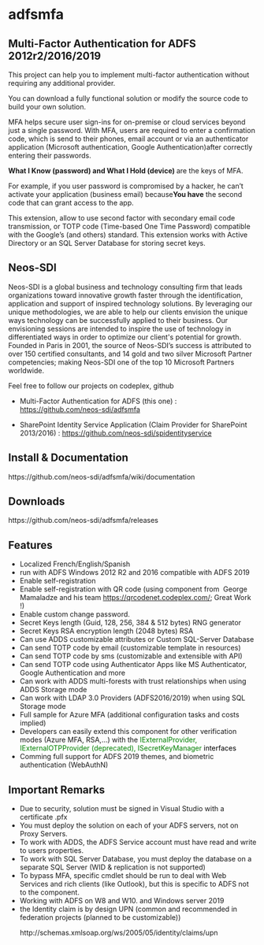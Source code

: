 # adfsmfa
<h2><strong>Multi-Factor Authentication for ADFS 2012r2/2016/2019</strong></h2>
<p>This project can help you to implement multi-factor authentication without requiring any additional provider.</p>
<p>You can download a fully functional solution or modify the source code to build your own solution.</p>
<p>MFA helps secure user sign-ins for on-premise or cloud services beyond just a single password. With MFA, users are required to enter a confirmation code, which is send to their phones, email account or via an authenticator application (Microsoft authentication, Google Authentication)after correctly entering their passwords.</p>
<p><strong>What I Know (password) and What I Hold (device) </strong>are the keys of MFA.</p>
<p>For example, if you user password is compromised by a hacker, he can’t activate your application (business email) because<strong>You have</strong> the second code that can grant access to the app.</p>
<p>This extension, allow to use second factor with secondary email code transmission, or TOTP code (Time-based One Time Password) compatible with the Google’s (and others) standard. This extension works with Active Directory or an SQL Server Database for storing secret keys.</p>
<h2>Neos-SDI</h2>
<p align="left">Neos-SDI is a global business and technology consulting firm that leads organizations toward innovative growth faster through the identification, application and support of inspired technology solutions. By leveraging our unique methodologies, we are able to help our clients envision the unique ways technology can be successfully applied to their business. Our envisioning sessions are intended to inspire the use of technology in differentiated ways in order to optimize our client's potential for growth. Founded in Paris in 2001, the source of Neos-SDI’s success is attributed to over 150 certified consultants, and 14 gold and two silver Microsoft Partner competencies; making Neos-SDI one of the top 10 Microsoft Partners worldwide.</p>
<p align="left">Feel free to follow our projects on codeplex, github</p>
<ul>
    <li>
        <p div align="left">Multi-Factor Authentication for ADFS (this one) : <a href="https://github.com/neos-sdi/adfsmfa/">https://github.com/neos-sdi/adfsmfa</a> </p>
    </li>
    <li>
        <p align="left">SharePoint Identity Service Application (Claim Provider for SharePoint 2013/2016) : <a href="https://github.com/neos-sdi/spidentityservice/">https://github.com/neos-sdi/spidentityservice</a></p>
    </li>
</ul>
<h2>Install & Documentation</h2><p><a "https://github.com/neos-sdi/adfsmfa/wiki/Doc2">https://github.com/neos-sdi/adfsmfa/wiki/documentation</a></p>
<h2>Downloads</h2><p><a "https://github.com/neos-sdi/adfsmfa/releases">https://github.com/neos-sdi/adfsmfa/releases</a></p>
<h2>Features</h2>
<ul>
    <li>Localized French/English/Spanish</li>
    <li>run with ADFS Windows 2012 R2 and 2016 compatible with ADFS 2019</li>
    <li>Enable self-registration </li>
    <li>Enable self-registration with QR code (using component from&nbsp; George Mamaladze and his team <a href="https://qrcodenet.codeplex.com/">https://qrcodenet.codeplex.com/</a>; Great Work !)</li>
    <li>Enable custom change password. </li><li>Secret Keys length (Guid, 128, 256, 384 &amp; 512 bytes) RNG generator</li>
    <li>Secret Keys RSA encryption length (2048 bytes) RSA</li><li>Can use ADDS customizable attributes or Custom SQL-Server Database </li>
    <li>Can send TOTP code by email (customizable template in resources) </li><li>Can send TOTP code by sms (customizable and extensible with API) </li>
    <li>Can send TOTP code using Authenticator Apps like MS Authenticator, Google Authentication and more</li>
    <li>Can work with ADDS multi-forests with trust relationships when using ADDS Storage mode</li>
    <li>Can work with LDAP 3.0 Providers (ADFS2016/2019) when using SQL Storage mode</li>
    <li>Full sample for Azure MFA (additional configuration tasks and costs implied) </li>
    <li>Developers can easily extend this component for other verification modes (Azure MFA, RSA,…) with the <font color="#008000">IExternalProvider, IExternalOTPProvider (deprecated), ISecretKeyManager</font><font color="#000000"> interfaces</font></li>
    <li>Comming full support for ADFS 2019 themes, and biometric authentication (WebAuthN)</li>
</ul>
<h2>Important Remarks</h2>
<ul>
    <li>Due to security, solution must be signed in Visual Studio with a certificate .pfx</li>
    <li>You must deploy the solution on each of your ADFS servers, not on Proxy Servers.</li>
    <li>To work with ADDS, the ADFS Service account must have read and write to users properties.</li>
    <li>To work with SQL Server Database, you must deploy the database on a separate SQL Server (WID &amp; replication is not supported)</li>
    <li>To bypass MFA, specific cmdlet should be run to deal with Web Services and rich clients (like Outlook), but this is specific to ADFS not to the component.</li>
    <li>Working with ADFS on W8 and W10. and Windows server 2019</li><li>the Identity claim is by design UPN (common and recommended in federation projects (planned to be customizable))<p>http://schemas.xmlsoap.org/ws/2005/05/identity/claims/upn</p></li>
</ul>
</div><div class="ClearBoth"></div> 
